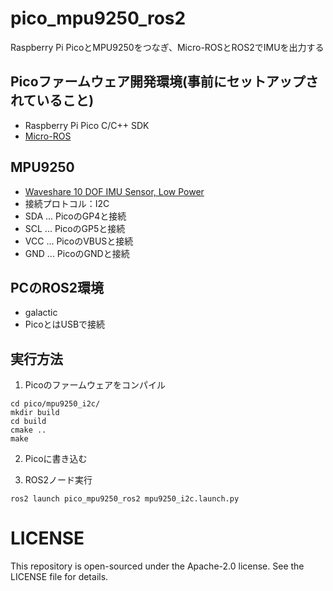 # pico_mpu9250_ros2
Raspberry Pi PicoとMPU9250をつなぎ、Micro-ROSとROS2でIMUを出力する

## Picoファームウェア開発環境(事前にセットアップされていること)
- Raspberry Pi Pico C/C++ SDK
- [Micro-ROS](https://github.com/micro-ROS/micro_ros_raspberrypi_pico_sdk/tree/galactic)

## MPU9250
- [Waveshare 10 DOF IMU Sensor, Low Power](https://www.waveshare.com/product/10-DOF-IMU-Sensor-C.htm)
- 接続プロトコル：I2C
- SDA ... PicoのGP4と接続
- SCL ... PicoのGP5と接続
- VCC ... PicoのVBUSと接続
- GND ... PicoのGNDと接続

## PCのROS2環境
- galactic
- PicoとはUSBで接続

## 実行方法
1. Picoのファームウェアをコンパイル
```
cd pico/mpu9250_i2c/
mkdir build
cd build
cmake ..
make 
```
2. Picoに書き込む

3. ROS2ノード実行
```
ros2 launch pico_mpu9250_ros2 mpu9250_i2c.launch.py 
```

# LICENSE
This repository is open-sourced under the Apache-2.0 license. See the LICENSE file for details.

